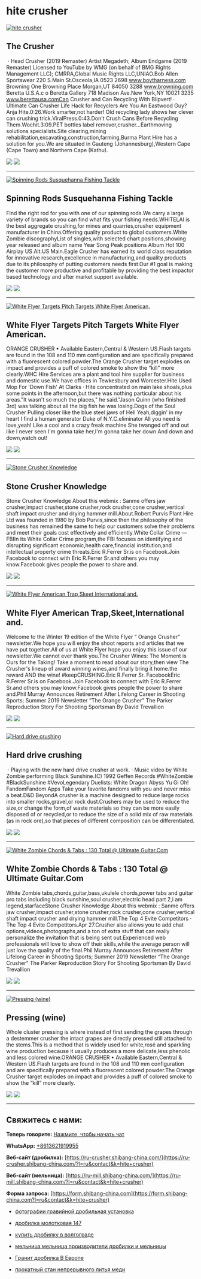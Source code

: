 # hite crusher

<a href="https://swt.shibang-china.com/?l=ru&img&k=hite+crusher" target="_blank">![hite crusher](http://static.shibang-china.com/all-800x300/649.jpg)</a>

## The Crusher
&nbsp;&#0183;&#32;Head Crusher (2019 Remaster) Artist Megadeth; Album Endgame (2019 Remaster) Licensed to YouTube by WMG (on behalf of BMG Rights Management LLC); CMRRA,Global Music Rights LLC,UNIAO.Bob Allen Sportswear 220 S.Main St.Osceola,IA 0523 2698 www.boytharness.com Browning One Browning Place Morgan,UT 84050 3288 www.browning.com Beretta U.S.A.c o Beretta Gallery 718 Madison Ave.New York,NY 10021 3235 www.berettausa.comCan Crusher and Can Recycling With Blipvert!&nbsp;&#0183;&#32;Ultimate Can Crusher Life Hack for Recyclers Are You An Eastwood Guy? Anja Hite.0:26.Work smarter,not harder! Old recycling lady shows her clever can crushing trick.ViralPress.0:43.Don't Crush Cans Before Recycling Them.Wochit.3:09.PET bottles label remover,crusher…Earthmoving solutions specialists.Site clearing,mining rehabilitation,excavating,construction,farming,Burma Plant Hire has a solution for you.We are situated in Gauteng (Johannesburg),Western Cape (Cape Town) and Northern Cape (Kathu).


<a href="https://whatsapp.shibangsoft.com/WhatsApp.php" target="_blank" title="WhatsApp">![](http://static.shibang-china.com/icon/whatsapp.png)</a> <a href="https://swt.shibang-china.com/?l=ru&icon&k=hite+crusher" target="_blank">![](http://static.shibang-china.com/icon/chat-ru.png)</a>

---

<a href="https://swt.shibang-china.com/?l=ru&img&k=hite+crusher" target="_blank">![Spinning Rods Susquehanna Fishing Tackle](http://static.shibang-china.com/all-800x300/1460.jpg)</a>

## Spinning Rods Susquehanna Fishing Tackle
Find the right rod for you with one of our spinning rods.We carry a large variety of brands so you can find what fits your fishing needs.WHITELAI is the best aggregate crushing,for mines and quarries,crusher equipment manufacturer in China.Offering quality product to global customers.White Zombie discographyList of singles,with selected chart positions,showing year released and album name Year Song Peak positions Album Hot 100 Airplay US Alt.US Main.Eagle Crusher has earned its world class reputation for innovative research,excellence in manufacturing,and quality products due to its philosophy of putting customers needs first.Our #1 goal is making the customer more productive and profitable by providing the best impactor based technology and after market support available.


<a href="https://whatsapp.shibangsoft.com/WhatsApp.php" target="_blank" title="WhatsApp">![](http://static.shibang-china.com/icon/whatsapp.png)</a> <a href="https://swt.shibang-china.com/?l=ru&icon&k=hite+crusher" target="_blank">![](http://static.shibang-china.com/icon/chat-ru.png)</a>

---

<a href="https://swt.shibang-china.com/?l=ru&img&k=hite+crusher" target="_blank">![White Flyer Targets Pitch Targets White Flyer American.](http://static.shibang-china.com/all-800x300/481.jpg)</a>

## White Flyer Targets Pitch Targets White Flyer American.
ORANGE CRUSHER • Available Eastern,Central &amp; Western US.Flash targets are found in the 108 and 110 mm configuration and are specifically prepared with a fluorescent colored powder.The Orange Crusher target explodes on impact and provides a puff of colored smoke to show the “kill” more clearly.WHC Hire Services are a plant and tool hire supplier for business and domestic use.We have offices in Tewkesbury and Worcester.Hite Used Mop For 'Down Fish' At Clarks&nbsp;&#0183;&#32;Hite concentrated on main lake shoals,plus some points in the afternoon,but there was nothing particular about his areas.&quot;It wasn't so much the places,&quot; he said.&quot;Jason Quinn (who finished 3rd) was talking about all the big fish he was losing.Dogs of the Soul Crusher Pulling closer like the blue steel jaws of Hell Yeah,diggin' in my heart I find a human generator Duke of N.Y.C.eliminator All you need is love,yeah! Like a cool and a crazy freak machine She twanged off and out like I never seen I'm gonna take her,I'm gonna take her down And down and down,watch out!


<a href="https://whatsapp.shibangsoft.com/WhatsApp.php" target="_blank" title="WhatsApp">![](http://static.shibang-china.com/icon/whatsapp.png)</a> <a href="https://swt.shibang-china.com/?l=ru&icon&k=hite+crusher" target="_blank">![](http://static.shibang-china.com/icon/chat-ru.png)</a>

---

<a href="https://swt.shibang-china.com/?l=ru&img&k=hite+crusher" target="_blank">![Stone Crusher Knowledge](http://static.shibang-china.com/all-800x300/448.jpg)</a>

## Stone Crusher Knowledge
Stone Crusher Knowledge About this webmix : Sanme offers jaw crusher,impact crusher,stone crusher,rock crusher,cone crusher,vertical shaft impact crusher and drying hammer mill.About.Robert Purvis Plant Hire Ltd was founded in 1980 by Bob Purvis,since then the philosophy of the business has remained the same to help our customers solve their problems and meet their goals cost effectively and efficiently.White Collar Crime — FBIIn its White Collar Crime program,the FBI focuses on identifying and disrupting significant economic,health care,financial institution,and intellectual property crime threats.Eric R.Ferrer Sr.is on Facebook.Join Facebook to connect with Eric R.Ferrer Sr.and others you may know.Facebook gives people the power to share and.


<a href="https://whatsapp.shibangsoft.com/WhatsApp.php" target="_blank" title="WhatsApp">![](http://static.shibang-china.com/icon/whatsapp.png)</a> <a href="https://swt.shibang-china.com/?l=ru&icon&k=hite+crusher" target="_blank">![](http://static.shibang-china.com/icon/chat-ru.png)</a>

---

<a href="https://swt.shibang-china.com/?l=ru&img&k=hite+crusher" target="_blank">![White Flyer American Trap,Skeet,International and.](http://static.shibang-china.com/all-800x300/24.jpg)</a>

## White Flyer American Trap,Skeet,International and.
Welcome to the Winter 19 edition of the White Flyer “ Orange Crusher” newsletter.We hope you will enjoy the shoot reports and articles that we have put together.All of us at White Flyer hope you enjoy this issue of our newsletter.We cannot ever thank you.The Crusher Wines: The Moment is Ours for the Taking! Take a moment to read about our story,then view The Crusher's lineup of award winning wines,and finally bring it home.the reward AND the wine! #keepCRUSHING.Eric R.Ferrer Sr. FacebookEric R.Ferrer Sr.is on Facebook.Join Facebook to connect with Eric R.Ferrer Sr.and others you may know.Facebook gives people the power to share and.Phil Murray Announces Retirement After Lifelong Career in Shooting Sports; Summer 2019 Newsletter “The Orange Crusher” The Parker Reproduction Story For Shooting Sportsman By David Trevallion


<a href="https://whatsapp.shibangsoft.com/WhatsApp.php" target="_blank" title="WhatsApp">![](http://static.shibang-china.com/icon/whatsapp.png)</a> <a href="https://swt.shibang-china.com/?l=ru&icon&k=hite+crusher" target="_blank">![](http://static.shibang-china.com/icon/chat-ru.png)</a>

---

<a href="https://swt.shibang-china.com/?l=ru&img&k=hite+crusher" target="_blank">![Hard drive crushing](http://static.shibang-china.com/all-800x300/882.jpg)</a>

## Hard drive crushing
&nbsp;&#0183;&#32;Playing with the new hard drive crusher at work.&nbsp;&#0183;&#32;Music video by White Zombie performing Black Sunshine.(C) 1992 Geffen Records #WhiteZombie #BlackSunshine #VevoLegendary Duelists: White Dragon Abyss Yu Gi Oh! FandomFandom Apps Take your favorite fandoms with you and never miss a beat.D&amp;D BeyondA crusher is a machine designed to reduce large rocks into smaller rocks,gravel,or rock dust.Crushers may be used to reduce the size,or change the form,of waste materials so they can be more easily disposed of or recycled,or to reduce the size of a solid mix of raw materials (as in rock ore),so that pieces of different composition can be differentiated.


<a href="https://whatsapp.shibangsoft.com/WhatsApp.php" target="_blank" title="WhatsApp">![](http://static.shibang-china.com/icon/whatsapp.png)</a> <a href="https://swt.shibang-china.com/?l=ru&icon&k=hite+crusher" target="_blank">![](http://static.shibang-china.com/icon/chat-ru.png)</a>

---

<a href="https://swt.shibang-china.com/?l=ru&img&k=hite+crusher" target="_blank">![White Zombie Chords &amp; Tabs : 130 Total @ Ultimate Guitar.Com](http://static.shibang-china.com/all-800x300/1018.jpg)</a>

## White Zombie Chords &amp; Tabs : 130 Total @ Ultimate Guitar.Com
White Zombie tabs,chords,guitar,bass,ukulele chords,power tabs and guitar pro tabs including black sunshine,soul crusher,electric head part 2,i am legend,starfaceStone Crusher Knowledge About this webmix : Sanme offers jaw crusher,impact crusher,stone crusher,rock crusher,cone crusher,vertical shaft impact crusher and drying hammer mill.The Top 4 Evite Competitors&nbsp;&#0183;&#32;The Top 4 Evite Competitors.Apr 27.Crusher also allows you to add chat options,videos,photographs,and a ton of extra stuff that can really personalize the invitation that is being sent out.Experienced web professionals will love to show off their skills,while the average person will just love the quality of the final.Phil Murray Announces Retirement After Lifelong Career in Shooting Sports; Summer 2019 Newsletter “The Orange Crusher” The Parker Reproduction Story For Shooting Sportsman By David Trevallion


<a href="https://whatsapp.shibangsoft.com/WhatsApp.php" target="_blank" title="WhatsApp">![](http://static.shibang-china.com/icon/whatsapp.png)</a> <a href="https://swt.shibang-china.com/?l=ru&icon&k=hite+crusher" target="_blank">![](http://static.shibang-china.com/icon/chat-ru.png)</a>

---

<a href="https://swt.shibang-china.com/?l=ru&img&k=hite+crusher" target="_blank">![Pressing (wine)](http://static.shibang-china.com/all-800x300/710.jpg)</a>

## Pressing (wine)
Whole cluster pressing is where instead of first sending the grapes through a destemmer crusher the intact grapes are directly pressed still attached to the stems.This is a method that is widely used for white,ros&#233; and sparkling wine production because it usually produces a more delicate,less phenolic and less colored wine.ORANGE CRUSHER • Available Eastern,Central &amp; Western US.Flash targets are found in the 108 and 110 mm configuration and are specifically prepared with a fluorescent colored powder.The Orange Crusher target explodes on impact and provides a puff of colored smoke to show the “kill” more clearly.

<a href="https://whatsapp.shibangsoft.com/WhatsApp.php" target="_blank" title="WhatsApp">![](http://static.shibang-china.com/icon/whatsapp.png)</a> <a href="https://swt.shibang-china.com/?l=ru&icon&k=hite+crusher" target="_blank">![](http://static.shibang-china.com/icon/chat-ru.png)</a>

---
## Свяжитесь с нами:

**Теперь говорите:** [Нажмите, чтобы начать чат](https://swt.shibang-china.com?l=ru&contact&k=hite+crusher)

**WhatsApp:**  [+8613621919955](https://whatsapp.shibangsoft.com/WhatsApp.php)

**Веб-сайт (дробилка):** [https://ru-crusher.shibang-china.com/](https://ru-crusher.shibang-china.com/?l=ru&contact&k=hite+crusher)

**Веб-сайт (мельница):** [https://ru-mill.shibang-china.com/](https://ru-mill.shibang-china.com/?l=ru&contact&k=hite+crusher)

**Форма запроса:** [https://form.shibang-china.com](https://form.shibang-china.com?l=ru&contact&k=hite+crusher)

* [фотографии гравийной дробильная установка](../109/%D1%84%D0%BE%D1%82%D0%BE%D0%B3%D1%80%D0%B0%D1%84%D0%B8%D0%B8%20%D0%B3%D1%80%D0%B0%D0%B2%D0%B8%D0%B9%D0%BD%D0%BE%D0%B9%20%D0%B4%D1%80%D0%BE%D0%B1%D0%B8%D0%BB%D1%8C%D0%BD%D0%B0%D1%8F%20%D1%83%D1%81%D1%82%D0%B0%D0%BD%D0%BE%D0%B2%D0%BA%D0%B0.md)

* [дробилка молотковая 147](../115/%D0%B4%D1%80%D0%BE%D0%B1%D0%B8%D0%BB%D0%BA%D0%B0%20%D0%BC%D0%BE%D0%BB%D0%BE%D1%82%D0%BA%D0%BE%D0%B2%D0%B0%D1%8F%20147.md)

* [купить дробилку в волгограде](../113/%D0%BA%D1%83%D0%BF%D0%B8%D1%82%D1%8C%20%D0%B4%D1%80%D0%BE%D0%B1%D0%B8%D0%BB%D0%BA%D1%83%20%D0%B2%20%D0%B2%D0%BE%D0%BB%D0%B3%D0%BE%D0%B3%D1%80%D0%B0%D0%B4%D0%B5.md)

* [мельница мельница производители дробилки и мельницы](../109/%D0%BC%D0%B5%D0%BB%D1%8C%D0%BD%D0%B8%D1%86%D0%B0%20%D0%BC%D0%B5%D0%BB%D1%8C%D0%BD%D0%B8%D1%86%D0%B0%20%D0%BF%D1%80%D0%BE%D0%B8%D0%B7%D0%B2%D0%BE%D0%B4%D0%B8%D1%82%D0%B5%D0%BB%D0%B8%20%D0%B4%D1%80%D0%BE%D0%B1%D0%B8%D0%BB%D0%BA%D0%B8%20%D0%B8%20%D0%BC%D0%B5%D0%BB%D1%8C%D0%BD%D0%B8%D1%86%D1%8B.md)

* [Гранит дробилка В Европе](../114/%D0%93%D1%80%D0%B0%D0%BD%D0%B8%D1%82%20%D0%B4%D1%80%D0%BE%D0%B1%D0%B8%D0%BB%D0%BA%D0%B0%20%D0%92%20%D0%95%D0%B2%D1%80%D0%BE%D0%BF%D0%B5.md)

* [прокатный стан непрерывного литья меди](../117/%D0%BF%D1%80%D0%BE%D0%BA%D0%B0%D1%82%D0%BD%D1%8B%D0%B9%20%D1%81%D1%82%D0%B0%D0%BD%20%D0%BD%D0%B5%D0%BF%D1%80%D0%B5%D1%80%D1%8B%D0%B2%D0%BD%D0%BE%D0%B3%D0%BE%20%D0%BB%D0%B8%D1%82%D1%8C%D1%8F%20%D0%BC%D0%B5%D0%B4%D0%B8.md)